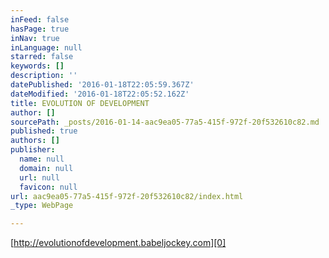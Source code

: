 ```yaml
---
inFeed: false
hasPage: true
inNav: true
inLanguage: null
starred: false
keywords: []
description: ''
datePublished: '2016-01-18T22:05:59.367Z'
dateModified: '2016-01-18T22:05:52.162Z'
title: EVOLUTION OF DEVELOPMENT
author: []
sourcePath: _posts/2016-01-14-aac9ea05-77a5-415f-972f-20f532610c82.md
published: true
authors: []
publisher:
  name: null
  domain: null
  url: null
  favicon: null
url: aac9ea05-77a5-415f-972f-20f532610c82/index.html
_type: WebPage

---
```

[http://evolutionofdevelopment.babeljockey.com][0]

[0]: http://evolutionofdevelopment.babeljockey.com/